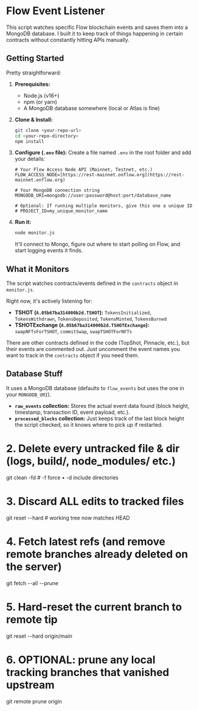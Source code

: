 # Flow Event Listener

This script watches specific Flow blockchain events and saves them into a MongoDB database. I built it to keep track of things happening in certain contracts without constantly hitting APIs manually.

## Getting Started

Pretty straightforward:

1.  **Prerequisites:**

    - Node.js (v16+)
    - npm (or yarn)
    - A MongoDB database somewhere (local or Atlas is fine)

2.  **Clone & Install:**

    ```bash
    git clone <your-repo-url>
    cd <your-repo-directory>
    npm install
    ```

3.  **Configure (`.env` file):**
    Create a file named `.env` in the root folder and add your details:

    ```dotenv
    # Your Flow Access Node API (Mainnet, Testnet, etc.)
    FLOW_ACCESS_NODE=[https://rest-mainnet.onflow.org](https://rest-mainnet.onflow.org)

    # Your MongoDB connection string
    MONGODB_URI=mongodb://user:password@host:port/database_name

    # Optional: If running multiple monitors, give this one a unique ID
    # PROJECT_ID=my_unique_monitor_name
    ```

4.  **Run it:**
    ```bash
    node monitor.js
    ```
    It'll connect to Mongo, figure out where to start polling on Flow, and start logging events it finds.

## What it Monitors

The script watches contracts/events defined in the `contracts` object in `monitor.js`.

Right now, it's actively listening for:

- **TSHOT (`A.05b67ba314000b2d.TSHOT`):** `TokensInitialized`, `TokensWithdrawn`, `TokensDeposited`, `TokensMinted`, `TokensBurned`
- **TSHOTExchange (`A.05b67ba314000b2d.TSHOTExchange`):** `swapNFTsForTSHOT`, `commitSwap`, `swapTSHOTForNFTs`

There are other contracts defined in the code (TopShot, Pinnacle, etc.), but their events are commented out. Just uncomment the event names you want to track in the `contracts` object if you need them.

## Database Stuff

It uses a MongoDB database (defaults to `flow_events` but uses the one in your `MONGODB_URI`).

- **`raw_events` collection:** Stores the actual event data found (block height, timestamp, transaction ID, event payload, etc.).
- **`processed_blocks` collection:** Just keeps track of the last block height the script checked, so it knows where to pick up if restarted.

# 2. Delete every untracked file & dir (logs, build/, node_modules/ etc.)

git clean -fd # -f force • -d include directories

# 3. Discard ALL edits to tracked files

git reset --hard # working tree now matches HEAD

# 4. Fetch latest refs (and remove remote branches already deleted on the server)

git fetch --all --prune

# 5. Hard-reset the current branch to remote tip

git reset --hard origin/main

# 6. OPTIONAL: prune any local tracking branches that vanished upstream

git remote prune origin
